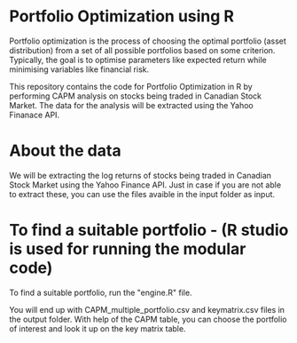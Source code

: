# Portfolio Optimization using R

Portfolio optimization is the process of choosing the optimal portfolio (asset distribution) from a set of all possible portfolios based on some criterion. Typically, the goal is to optimise parameters like expected return while minimising variables like financial risk. 

This repository contains the code for Portfolio Optimization in R by performing CAPM analysis on stocks being traded in Canadian Stock Market. The data for the analysis will be extracted using the Yahoo Finanace API.

# About the data

We will be extracting the log returns of stocks being traded in Canadian Stock Market using the Yahoo Finance API. Just in case if you are not able to extract these, you can use the files avaible in the input folder as input.

# To find a suitable portfolio - (R studio is used for running the modular code)

To find a suitable portfolio, run the "engine.R" file. 

You will end up with CAPM_multiple_portfolio.csv and keymatrix.csv files in the output folder. With help of the CAPM table, you can choose the portfolio of interest and look it up on the key matrix table. 
